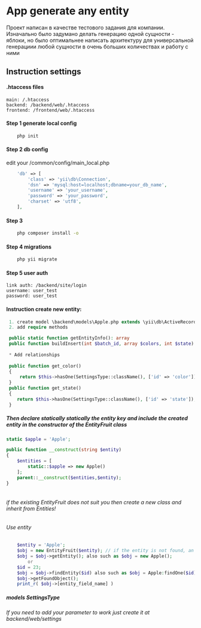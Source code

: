 App generate any entity 
=======================

Проект написан в качестве тестового задания для компании.
Изначально было задумано делать генерацию одной сущности - яблоки,
но было оптимальнее написать архитектуру для универсальной генерациии любой сущности 
в очень больших количествах и работу с ними

Instruction settings
------

#### .htaccess files 
    main: /.htaccess
    backend: /backend/web/.htaccess
    frontend: /frontend/web/.htaccess

#### Step 1 generate local config
```bash
    php init
```
#### Step 2 db config
edit your /common/config/main_local.php
```php
    'db' => [
        'class' => 'yii\db\Connection',
        'dsn' => 'mysql:host=localhost;dbname=your_db_name',
        'username' => 'your_username',
        'password' => 'your_password',
        'charset' => 'utf8',
    ],       
```
#### Step 3
```bash
    php composer install -o
```
#### Step 4 migrations
```bash
    php yii migrate
```
#### Step 5 user auth
    link auth: /backend/site/login
    username: user_test
    password: user_test
    

#### Instruction create new entity:
```php
 1. create model \backend\models\Apple.php extends \yii\db\ActiveRecord
 2. add require methods
 ```
```php
 public static function getEntityInfo(): array
 public function buildInsert(int $batch_id, array $colors, int $state): array
 
 * Add relationships
 
 public function get_color()
 {
     return $this->hasOne(SettingsType::className(), ['id' => 'color']);
 }
 public function get_state()
 {
    return $this->hasOne(SettingsType::className(), ['id' => 'state']);
 }
 ```
##### Then declare statically statically the entity key and include the created entity in the constructor of the EntityFruit class
```php
static $apple = 'Apple';

public function __construct(string $entity)
{
    $entities = [
        static::$apple => new Apple()
    ];
    parent::__construct($entities,$entity);
}
    
```
###### if the existing EntityFruit does not suit you then create a new class and inherit from Entities!


###### Use entity
```php
    $entity = 'Apple';
    $obj = new EntityFruit($entity); // if the entity is not found, an exception is thrown 
    $obj = $obj->getEntity(); also such as $obj = new Apple();
        or 
    $id = 23;
    $obj = $obj->findEntity($id) also such as $obj = Apple:findOne($id);
    $obj->getFoundObject();
    print_r( $obj->[entity_field_name] )
```

##### models SettingsType
###### If you need to add your parameter to work just create it at backend/web/settings